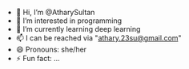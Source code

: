 - 👋 Hi, I’m @AtharySultan
- 👀 I’m interested in programming
- 🌱 I’m currently learning deep learning
- 📫 I can be reached via "athary.23su@gmail.com"
- 😄 Pronouns: she/her
- ⚡ Fun fact: ...

<!---
AtharySultan/AtharySultan is a ✨ special ✨ repository because its `README.md` (this file) appears on your GitHub profile.
You can click the Preview link to take a look at your changes.
--->
